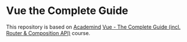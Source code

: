 # Vue the Complete Guide

This repository is based on [Academind](https://academind.com/) [Vue - The Complete Guide (incl. Router & Composition API)](https://www.udemy.com/course/vuejs-2-the-complete-guide/) course.
